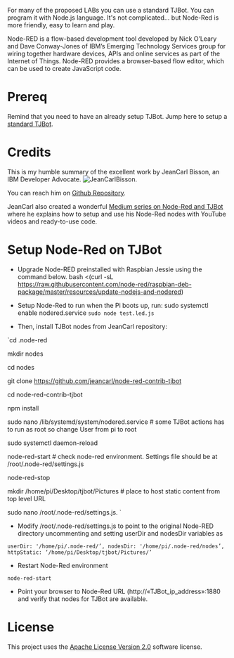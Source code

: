 For many of the proposed LABs you can use a standard TJBot. You can program it with Node.js language. It's not complicated... but Node-Red is more friendly, easy to learn and play.

Node-RED is a flow-based development tool developed by Nick O’Leary and Dave Conway-Jones of IBM’s Emerging Technology Services group for wiring together hardware devices, APIs and online services as part of the Internet of Things. Node-RED provides a browser-based flow editor, which can be used to create JavaScript code.

# Prereq
Remind that you need to have an already setup TJBot. Jump here to setup a [standard TJBot](Setup_standard_TJBot.md).

# Credits
This is my humble summary of the excellent work by JeanCarl Bisson, an IBM Developer Advocate. ![JeanCarlBisson](https://cdn-images-1.medium.com/fit/c/60/60/1*tocg1dafjcMwYIKG8wnpww.jpeg).

You can reach him on [Github Repository](https://github.com/jeancarl/node-red-contrib-tjbot).

JeanCarl also created a wonderful [Medium series on Node-Red and TJBot](https://medium.com/@jeancarlbisson/how-to-train-your-tjbot-in-node-red-88bfb3bbe0ab) where he explains how to setup and use his Node-Red nodes with YouTube videos and ready-to-use code.

# Setup Node-Red on TJBot
* Upgrade Node-RED preinstalled with Raspbian Jessie using the command below.
bash <(curl -sL https://raw.githubusercontent.com/node-red/raspbian-deb-package/master/resources/update-nodejs-and-nodered)

* Setup Node-Red to run when the Pi boots up, run:
sudo systemctl enable nodered.service
    `sudo node test.led.js`

* Then, install TJBot nodes from JeanCarl repository:

`cd .node-red

mkdir nodes

cd nodes

git clone https://github.com/jeancarl/node-red-contrib-tjbot

cd node-red-contrib-tjbot

npm install

sudo nano /lib/systemd/system/nodered.service # some TJBot actions has to run as root so change User from pi to root

sudo systemctl daemon-reload

node-red-start # check node-red environment. Settings file should be at /root/.node-red/settings.js 

node-red-stop

mkdir /home/pi/Desktop/tjbot/Pictures # place to host static content from top level URL

sudo nano /root/.node-red/settings.js. `

* Modify /root/.node-red/settings.js to point to the original Node-RED directory uncommenting and setting userDir and nodesDir variables as 

`userDir: '/home/pi/.node-red/’,
	nodesDir: '/home/pi/.node-red/nodes’,
	httpStatic: ‘/home/pi/Desktop/tjbot/Pictures/’`

* Restart Node-Red environment

`node-red-start `

* Point your browser to Node-Red URL (http://«TJBot_ip_address»:1880 and verify that nodes for TJBot are available.

# License  
This project uses the [Apache License Version 2.0](https://github.com/fmanclossi/TJBot-playbook/blob/master/LICENSE) software license.  
